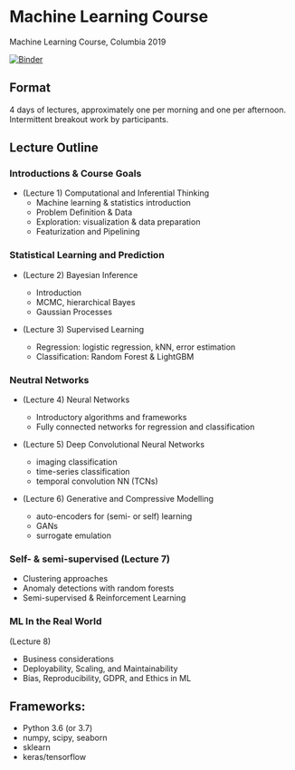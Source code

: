 # Machine Learning Course

Machine Learning Course, Columbia 2019

[![Binder](https://mybinder.org/badge.svg)](https://mybinder.org/v2/gh/profjsb/ml_course/master)


## Format 

4 days of lectures, approximately one per morning and one per afternoon. Intermittent breakout work by participants.

## Lecture Outline 

### Introductions & Course Goals

* (Lecture 1) Computational and Inferential Thinking
   * Machine learning & statistics introduction
   * Problem Definition & Data
   * Exploration: visualization & data preparation
   * Featurization and Pipelining

### Statistical Learning and Prediction

* (Lecture 2) Bayesian Inference
   * Introduction
   * MCMC, hierarchical Bayes
   * Gaussian Processes
    	
* (Lecture 3) Supervised Learning
   * Regression: logistic regression, kNN, error estimation 
   * Classification: Random Forest & LightGBM

### Neutral Networks
* (Lecture 4) Neural Networks
   * Introductory algorithms and frameworks
   * Fully connected networks for regression and classification
  
* (Lecture 5) Deep Convolutional Neural Networks
   * imaging classification
   * time-series classification
   * temporal convolution NN (TCNs)

* (Lecture 6) Generative and Compressive Modelling
   * auto-encoders for (semi- or self) learning
   * GANs
   * surrogate emulation

### Self- & semi-supervised (Lecture 7)
   * Clustering approaches
   * Anomaly detections with random forests
   * Semi-supervised & Reinforcement Learning

### ML In the Real World

(Lecture 8) 

* Business considerations
* Deployability, Scaling, and Maintainability
* Bias, Reproducibility, GDPR, and Ethics in ML


## Frameworks:
  * Python 3.6 (or 3.7)
  * numpy, scipy, seaborn
  * sklearn
  * keras/tensorflow
 